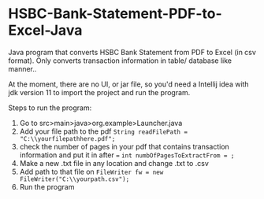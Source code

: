 # HSBC-Bank-Statement-PDF-to-Excel-Java
Java program that converts HSBC Bank Statement from PDF to Excel (in csv format). Only converts transaction information in table/ database like manner..

At the moment, there are no UI, or jar file, so you'd need a Intellij idea with jdk version 11 to import the project and run the program.

Steps to run the program:
1. Go to src>main>java>org.example>Launcher.java
2. Add your file path to the pdf 
`String readFilePath = "C:\\yourfilepathhere.pdf";`
3. check the number of pages in your pdf that contains transaction information and put it in after `=`
`int numbOfPagesToExtractFrom = ;`
4. Make a new .txt file in any location and change .txt to .csv
5. Add path to that file on
`FileWriter fw = new FileWriter("C:\\yourpath.csv");`
6. Run the program
